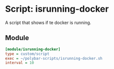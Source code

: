 # Script: isrunning-docker

A script that shows if te docker is running.


## Module

```ini
[module/isrunning-docker]
type = custom/script
exec = ~/polybar-scripts/isrunning-docker.sh
interval = 10
```

